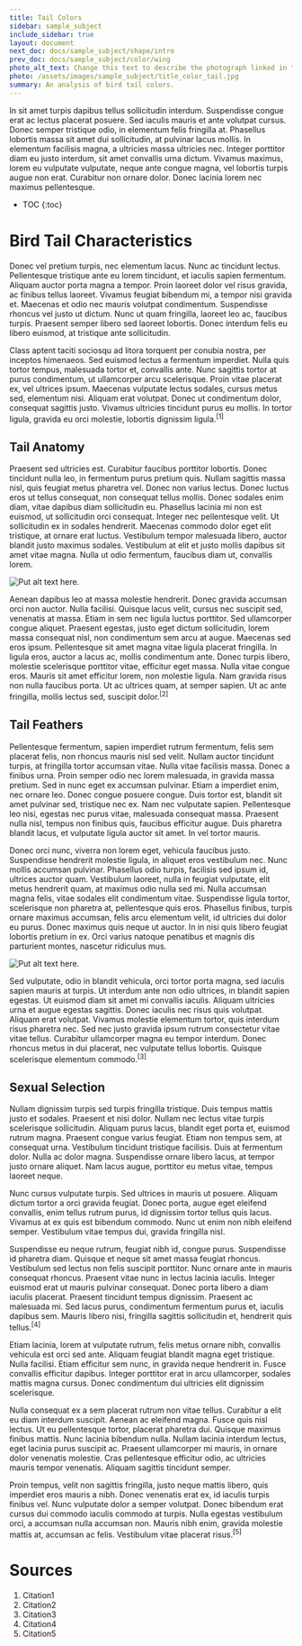 ```yaml
---
title: Tail Colors
sidebar: sample_subject
include_sidebar: true
layout: document
next_doc: docs/sample_subject/shape/intro
prev_doc: docs/sample_subject/color/wing
photo_alt_text: Change this text to describe the photograph linked in "photo".
photo: /assets/images/sample_subject/title_color_tail.jpg
summary: An analysis of bird tail colors.
---
```


In sit amet turpis dapibus tellus sollicitudin interdum. Suspendisse congue erat ac lectus placerat posuere. Sed iaculis mauris et ante volutpat cursus. Donec semper tristique odio, in elementum felis fringilla at. Phasellus lobortis massa sit amet dui sollicitudin, at pulvinar lacus mollis. In elementum facilisis magna, a ultricies massa ultricies nec. Integer porttitor diam eu justo interdum, sit amet convallis urna dictum. Vivamus maximus, lorem eu vulputate vulputate, neque ante congue magna, vel lobortis turpis augue non erat. Curabitur non ornare dolor. Donec lacinia lorem nec maximus pellentesque. 

* TOC
{:toc}

# Bird Tail Characteristics

 Donec vel pretium turpis, nec elementum lacus. Nunc ac tincidunt lectus. Pellentesque tristique ante eu lorem tincidunt, et iaculis sapien fermentum. Aliquam auctor porta magna a tempor. Proin laoreet dolor vel risus gravida, ac finibus tellus laoreet. Vivamus feugiat bibendum mi, a tempor nisi gravida et. Maecenas et odio nec mauris volutpat condimentum. Suspendisse rhoncus vel justo ut dictum. Nunc ut quam fringilla, laoreet leo ac, faucibus turpis. Praesent semper libero sed laoreet lobortis. Donec interdum felis eu libero euismod, at tristique ante sollicitudin.

Class aptent taciti sociosqu ad litora torquent per conubia nostra, per inceptos himenaeos. Sed euismod lectus a fermentum imperdiet. Nulla quis tortor tempus, malesuada tortor et, convallis ante. Nunc sagittis tortor at purus condimentum, ut ullamcorper arcu scelerisque. Proin vitae placerat ex, vel ultrices ipsum. Maecenas vulputate lectus sodales, cursus metus sed, elementum nisi. Aliquam erat volutpat. Donec ut condimentum dolor, consequat sagittis justo. Vivamus ultricies tincidunt purus eu mollis. In tortor ligula, gravida eu orci molestie, lobortis dignissim ligula.<sup>[1]</sup>

## Tail Anatomy

Praesent sed ultricies est. Curabitur faucibus porttitor lobortis. Donec tincidunt nulla leo, in fermentum purus pretium quis. Nullam sagittis massa nisl, quis feugiat metus pharetra vel. Donec non varius lectus. Donec luctus eros ut tellus consequat, non consequat tellus mollis. Donec sodales enim diam, vitae dapibus diam sollicitudin eu. Phasellus lacinia mi non est euismod, ut sollicitudin orci consequat. Integer nec pellentesque velit. Ut sollicitudin ex in sodales hendrerit. Maecenas commodo dolor eget elit tristique, at ornare erat luctus. Vestibulum tempor malesuada libero, auctor blandit justo maximus sodales. Vestibulum at elit et justo mollis dapibus sit amet vitae magna. Nulla ut odio fermentum, faucibus diam ut, convallis lorem. 

![Put alt text here.](/template-information-site/assets/images/sample_subject/bird7.jpg)

Aenean dapibus leo at massa molestie hendrerit. Donec gravida accumsan orci non auctor. Nulla facilisi. Quisque lacus velit, cursus nec suscipit sed, venenatis at massa. Etiam in sem nec ligula luctus porttitor. Sed ullamcorper congue aliquet. Praesent egestas, justo eget dictum sollicitudin, lorem massa consequat nisl, non condimentum sem arcu at augue. Maecenas sed eros ipsum. Pellentesque sit amet magna vitae ligula placerat fringilla. In ligula eros, auctor a lacus ac, mollis condimentum ante. Donec turpis libero, molestie scelerisque porttitor vitae, efficitur eget massa. Nulla vitae congue eros. Mauris sit amet efficitur lorem, non molestie ligula. Nam gravida risus non nulla faucibus porta. Ut ac ultrices quam, at semper sapien. Ut ac ante fringilla, mollis lectus sed, suscipit dolor.<sup>[2]</sup> 

## Tail Feathers

Pellentesque fermentum, sapien imperdiet rutrum fermentum, felis sem placerat felis, non rhoncus mauris nisl sed velit. Nullam auctor tincidunt turpis, at fringilla tortor accumsan vitae. Nulla vitae facilisis massa. Donec a finibus urna. Proin semper odio nec lorem malesuada, in gravida massa pretium. Sed in nunc eget ex accumsan pulvinar. Etiam a imperdiet enim, nec ornare leo. Donec congue posuere congue. Duis tortor est, blandit sit amet pulvinar sed, tristique nec ex. Nam nec vulputate sapien. Pellentesque leo nisi, egestas nec purus vitae, malesuada consequat massa. Praesent nulla nisl, tempus non finibus quis, faucibus efficitur augue. Duis pharetra blandit lacus, et vulputate ligula auctor sit amet. In vel tortor mauris.

Donec orci nunc, viverra non lorem eget, vehicula faucibus justo. Suspendisse hendrerit molestie ligula, in aliquet eros vestibulum nec. Nunc mollis accumsan pulvinar. Phasellus odio turpis, facilisis sed ipsum id, ultrices auctor quam. Vestibulum laoreet, nulla in feugiat vulputate, elit metus hendrerit quam, at maximus odio nulla sed mi. Nulla accumsan magna felis, vitae sodales elit condimentum vitae. Suspendisse ligula tortor, scelerisque non pharetra at, pellentesque quis eros. Phasellus finibus, turpis ornare maximus accumsan, felis arcu elementum velit, id ultricies dui dolor eu purus. Donec maximus quis neque ut auctor. In in nisi quis libero feugiat lobortis pretium in ex. Orci varius natoque penatibus et magnis dis parturient montes, nascetur ridiculus mus. 

![Put alt text here.](/template-information-site/assets/images/sample_subject/bird8.jpg)

Sed vulputate, odio in blandit vehicula, orci tortor porta magna, sed iaculis sapien mauris at turpis. Ut interdum ante non odio ultrices, in blandit sapien egestas. Ut euismod diam sit amet mi convallis iaculis. Aliquam ultricies urna et augue egestas sagittis. Donec iaculis nec risus quis volutpat. Aliquam erat volutpat. Vivamus molestie elementum tortor, quis interdum risus pharetra nec. Sed nec justo gravida ipsum rutrum consectetur vitae vitae tellus. Curabitur ullamcorper magna eu tempor interdum. Donec rhoncus metus in dui placerat, nec vulputate tellus lobortis. Quisque scelerisque elementum commodo.<sup>[3]</sup>

## Sexual Selection

 Nullam dignissim turpis sed turpis fringilla tristique. Duis tempus mattis justo et sodales. Praesent et nisi dolor. Nullam nec lectus vitae turpis scelerisque sollicitudin. Aliquam purus lacus, blandit eget porta et, euismod rutrum magna. Praesent congue varius feugiat. Etiam non tempus sem, at consequat urna. Vestibulum tincidunt tristique facilisis. Duis at fermentum dolor. Nulla ac dolor magna. Suspendisse ornare libero lacus, at tempor justo ornare aliquet. Nam lacus augue, porttitor eu metus vitae, tempus laoreet neque.

Nunc cursus vulputate turpis. Sed ultrices in mauris ut posuere. Aliquam dictum tortor a orci gravida feugiat. Donec porta, augue eget eleifend convallis, enim tellus rutrum purus, id dignissim tortor tellus quis lacus. Vivamus at ex quis est bibendum commodo. Nunc ut enim non nibh eleifend semper. Vestibulum vitae tempus dui, gravida fringilla nisl.

Suspendisse eu neque rutrum, feugiat nibh id, congue purus. Suspendisse id pharetra diam. Quisque et neque sit amet massa feugiat rhoncus. Vestibulum sed lectus non felis suscipit porttitor. Nunc ornare ante in mauris consequat rhoncus. Praesent vitae nunc in lectus lacinia iaculis. Integer euismod erat ut mauris pulvinar consequat. Donec porta libero a diam iaculis placerat. Praesent tincidunt tempus dignissim. Praesent ac malesuada mi. Sed lacus purus, condimentum fermentum purus et, iaculis dapibus sem. Mauris libero nisi, fringilla sagittis sollicitudin et, hendrerit quis tellus.<sup>[4]</sup>

Etiam lacinia, lorem at vulputate rutrum, felis metus ornare nibh, convallis vehicula est orci sed ante. Aliquam feugiat blandit magna eget tristique. Nulla facilisi. Etiam efficitur sem nunc, in gravida neque hendrerit in. Fusce convallis efficitur dapibus. Integer porttitor erat in arcu ullamcorper, sodales mattis magna cursus. Donec condimentum dui ultricies elit dignissim scelerisque.

Nulla consequat ex a sem placerat rutrum non vitae tellus. Curabitur a elit eu diam interdum suscipit. Aenean ac eleifend magna. Fusce quis nisl lectus. Ut eu pellentesque tortor, placerat pharetra dui. Quisque maximus finibus mattis. Nunc lacinia bibendum nulla. Nullam lacinia interdum lectus, eget lacinia purus suscipit ac. Praesent ullamcorper mi mauris, in ornare dolor venenatis molestie. Cras pellentesque efficitur odio, ac ultricies mauris tempor venenatis. Aliquam sagittis tincidunt semper.

Proin tempus, velit non sagittis fringilla, justo neque mattis libero, quis imperdiet eros mauris a nibh. Donec venenatis erat ex, id iaculis turpis finibus vel. Nunc vulputate dolor a semper volutpat. Donec bibendum erat cursus dui commodo iaculis commodo at turpis. Nulla egestas vestibulum orci, a accumsan nulla accumsan non. Mauris nibh enim, gravida molestie mattis at, accumsan ac felis. Vestibulum vitae placerat risus.<sup>[5]</sup>

# Sources

1. Citation1
2. Citation2
3. Citation3
4. Citation4
5. Citation5

